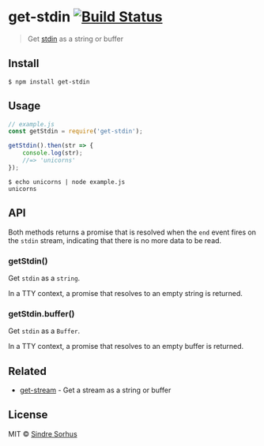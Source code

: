 # get-stdin [![Build Status](https://travis-ci.org/sindresorhus/get-stdin.svg?branch=master)](https://travis-ci.org/sindresorhus/get-stdin)

> Get [stdin](https://nodejs.org/api/process.html#process_process_stdin) as a string or buffer


## Install

```
$ npm install get-stdin
```


## Usage

```js
// example.js
const getStdin = require('get-stdin');

getStdin().then(str => {
	console.log(str);
	//=> 'unicorns'
});
```

```
$ echo unicorns | node example.js
unicorns
```


## API

Both methods returns a promise that is resolved when the `end` event fires on the `stdin` stream, indicating that there is no more data to be read.

### getStdin()

Get `stdin` as a `string`.

In a TTY context, a promise that resolves to an empty string is returned.

### getStdin.buffer()

Get `stdin` as a `Buffer`.

In a TTY context, a promise that resolves to an empty buffer is returned.


## Related

- [get-stream](https://github.com/sindresorhus/get-stream) - Get a stream as a string or buffer


## License

MIT © [Sindre Sorhus](https://sindresorhus.com)
